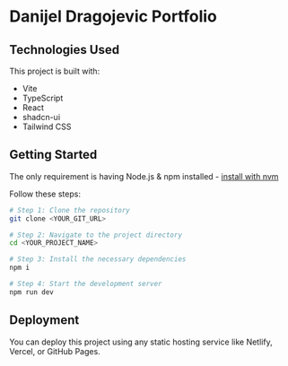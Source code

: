 # Danijel Dragojevic Portfolio

## Technologies Used

This project is built with:

- Vite
- TypeScript
- React
- shadcn-ui
- Tailwind CSS

## Getting Started

The only requirement is having Node.js & npm installed - [install with nvm](https://github.com/nvm-sh/nvm#installing-and-updating)

Follow these steps:

```sh
# Step 1: Clone the repository
git clone <YOUR_GIT_URL>

# Step 2: Navigate to the project directory
cd <YOUR_PROJECT_NAME>

# Step 3: Install the necessary dependencies
npm i

# Step 4: Start the development server
npm run dev
```

## Deployment

You can deploy this project using any static hosting service like Netlify, Vercel, or GitHub Pages.
